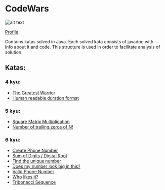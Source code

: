 # CodeWars

![alt text](https://www.codewars.com/users/Kruutteri1/badges/large) 

[Profile](https://www.codewars.com/users/Kruutteri1)

Contains katas solved in Java. Each solved kata consists of javadoc with info about it and code.
This structure is used in order to facilitate analysis of solution.

## Katas:
### 4 kyu:
- [The Greatest Warrior](https://github.com/Kruutteri1/CodeWars/blob/main/src/kyu4/Warrior.java)
- [Human readable duration format](https://github.com/Kruutteri1/CodeWars/blob/main/src/kyu4/TimeFormatter.java)

### 5 kyu:
- [Square Matrix Multiplication](https://github.com/Kruutteri1/CodeWars/blob/main/src/kyu5/MatrixMultiplication.java)
- [Number of trailing zeros of N!](https://github.com/Kruutteri1/CodeWars/blob/main/src/kyu5/NumberZeros.java)

### 6 kyu:
- [Create Phone Number](https://github.com/Kruutteri1/CodeWars/blob/main/src/kyu6/CreatePhoneNumber.java)
- [Sum of Digits / Digital Root](https://github.com/Kruutteri1/CodeWars/blob/main/src/kyu6/DRoot.java)
- [Find the unique number](https://github.com/Kruutteri1/CodeWars/blob/main/src/kyu6/FindUniqueNum.java)
- [Does my number look big in this?](https://github.com/Kruutteri1/CodeWars/blob/main/src/kyu6/NumberUtils.java)
- [Valid Phone Number](https://github.com/Kruutteri1/CodeWars/blob/main/src/kyu6/ValidPhoneNumber.java)
- [Who likes it?](https://github.com/Kruutteri1/CodeWars/blob/main/src/kyu6/WhoLikes.java)
- [Tribonacci Sequence](https://github.com/Kruutteri1/CodeWars/blob/main/src/kyu6/Xbonacci.java)
